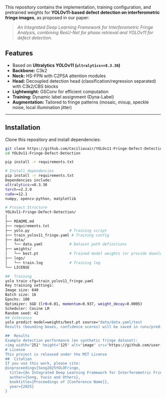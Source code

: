 This repository contains the implementation, training configuration, and pretrained weights for 
**YOLOv11-based defect detection on interferometric fringe images**, as proposed in our paper:

> *An Integrated Deep Learning Framework for Interferometric Fringe Analysis, combining ResU-Net for phase retrieval and YOLOv11 for defect detection.*  
##  Features
- Based on **Ultralytics YOLOv11 (`ultralytics==8.3.30`)**
- **Backbone:** C3k2  
- **Neck:** HS-FPN with C2PSA attention modules  
- **Head:** Decoupled detection head (classification/regression separated) with C3k2/CBS blocks  
- **Lightweight:** GSConv for efficient computation  
- **Training:** Dynamic label assignment (Dyna-Label)  
- **Augmentation:** Tailored to fringe patterns (mosaic, mixup, speckle noise, local illumination jitter)

---

##  Installation

Clone this repository and install dependencies:

```bash
git clone https://github.com/Ceciliavair/YOLOv11-Fringe-Defect-Detection.git
cd YOLOv11-Fringe-Defect-Detection

pip install -r requirements.txt

# Install dependencies
pip install -r requirements.txt
Dependencies include:
ultralytics==8.3.30
torch==2.2.0
cuda==12.1
numpy, opencv-python, matplotlib

# Project Structure
YOLOv11-Fringe-Defect-Detection/
│
├── README.md
├── requirements.txt
├── yolo.py                  # Training script
├── train_yolov11_fringe.yaml # Training config
├── data/
│   └── data.yaml            # Dataset path definitions
├── weights/
│   └── best.pt              # Trained model weights (or provide download link)
├── logs/
│   └── train.log            # Training log
└── LICENSE

##  Training
yolo train cfg=train_yolov11_fringe.yaml
Key training settings:
Image size: 640
Batch size: 16
Epochs: 100
Optimizer: SGD (lr0=0.01, momentum=0.937, weight_decay=0.0005)
Scheduler: Cosine LR
Random seed: 42
## Inference
yolo predict model=weights/best.pt source="data/data.yaml/test
Results (bounding boxes, confidence scores) will be saved in runs/predict/.

##  Results
Example detection performance (on synthetic fringe dataset):
<img width="251" height="125" alt="image" src="https://github.com/user-attachments/assets/fd8967df-7d42-4005-a816-cef5e36e47be" />
# License
This project is released under the MIT License
##  Citation
If you use this work, please cite:
@inproceedings{Song2025YOLOFringe,
  title={An Integrated Deep Learning Framework for Interferometric Fringe Analysis},
  author={Song, Yuxin and Others},
  booktitle={Proceedings of [Conference Name]},
  year={2025}
}
